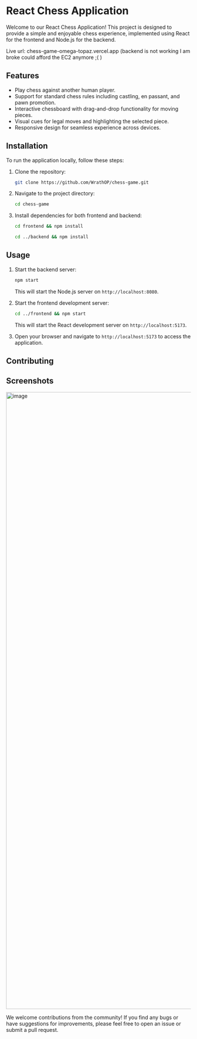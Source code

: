 # React Chess Application

Welcome to our React Chess Application! This project is designed to provide a simple and enjoyable chess experience, implemented using React for the frontend and Node.js for the backend.

Live url: chess-game-omega-topaz.vercel.app (backend is not working I am broke could afford the EC2 anymore ;( )

## Features

- Play chess against another human player.
- Support for standard chess rules including castling, en passant, and pawn promotion.
- Interactive chessboard with drag-and-drop functionality for moving pieces.
- Visual cues for legal moves and highlighting the selected piece.
- Responsive design for seamless experience across devices.

## Installation

To run the application locally, follow these steps:

1. Clone the repository:

    ```bash
    git clone https://github.com/WrathOP/chess-game.git
    ```

2. Navigate to the project directory:

    ```bash
    cd chess-game
    ```

3. Install dependencies for both frontend and backend:

    ```bash
    cd frontend && npm install
    ```

    ```bash
    cd ../backend && npm install
    ```

## Usage

1. Start the backend server:

    ```bash
    npm start
    ```

   This will start the Node.js server on `http://localhost:8080`.

2. Start the frontend development server:

    ```bash
    cd ../frontend && npm start
    ```

   This will start the React development server on `http://localhost:5173`.

3. Open your browser and navigate to `http://localhost:5173` to access the application.

## Contributing


## Screenshots
<img width="1678" alt="image" src="https://github.com/user-attachments/assets/edd83395-d317-46d0-98bc-a6a1c04ef893">

We welcome contributions from the community! If you find any bugs or have suggestions for improvements, please feel free to open an issue or submit a pull request.


